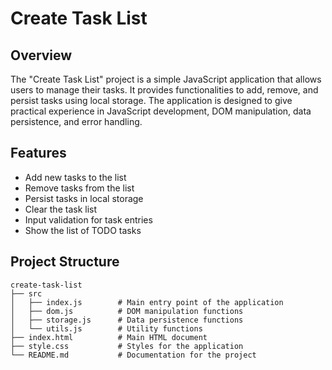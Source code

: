 # Create Task List

## Overview

The "Create Task List" project is a simple JavaScript application that allows users to manage their tasks. It provides functionalities to add, remove, and persist tasks using local storage. The application is designed to give practical experience in JavaScript development, DOM manipulation, data persistence, and error handling.

## Features

- Add new tasks to the list
- Remove tasks from the list
- Persist tasks in local storage
- Clear the task list
- Input validation for task entries
- Show the list of TODO tasks

## Project Structure

```
create-task-list
├── src
│   ├── index.js        # Main entry point of the application
│   ├── dom.js          # DOM manipulation functions
│   ├── storage.js      # Data persistence functions
│   └── utils.js        # Utility functions
├── index.html          # Main HTML document
├── style.css           # Styles for the application
└── README.md           # Documentation for the project
```
